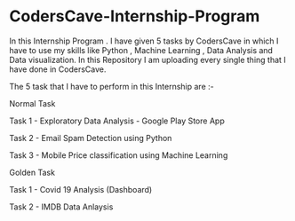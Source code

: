 # CodersCave-Internship-Program
In this Internship Program . I have given 5 tasks by CodersCave in which I have to use my skills like Python , Machine Learning , Data Analysis and Data visualization. In this Repository I am uploading every single thing that I have done in CodersCave.

The 5 task that I have to perform in this Internship are :-

Normal Task

Task 1 - Exploratory Data Analysis - Google Play Store App

Task 2 - Email Spam Detection using Python

Task 3 - Mobile Price classification using Machine Learning

Golden Task

Task 1 - Covid 19 Analysis (Dashboard)

Task 2 - IMDB Data Anlaysis
